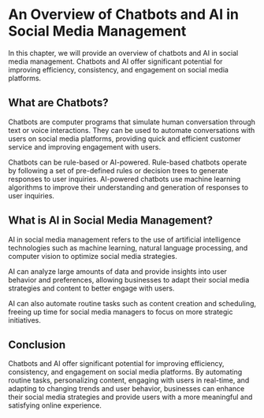 An Overview of Chatbots and AI in Social Media Management
================================================================================================================

In this chapter, we will provide an overview of chatbots and AI in social media management. Chatbots and AI offer significant potential for improving efficiency, consistency, and engagement on social media platforms.

What are Chatbots?
------------------

Chatbots are computer programs that simulate human conversation through text or voice interactions. They can be used to automate conversations with users on social media platforms, providing quick and efficient customer service and improving engagement with users.

Chatbots can be rule-based or AI-powered. Rule-based chatbots operate by following a set of pre-defined rules or decision trees to generate responses to user inquiries. AI-powered chatbots use machine learning algorithms to improve their understanding and generation of responses to user inquiries.

What is AI in Social Media Management?
--------------------------------------

AI in social media management refers to the use of artificial intelligence technologies such as machine learning, natural language processing, and computer vision to optimize social media strategies.

AI can analyze large amounts of data and provide insights into user behavior and preferences, allowing businesses to adapt their social media strategies and content to better engage with users.

AI can also automate routine tasks such as content creation and scheduling, freeing up time for social media managers to focus on more strategic initiatives.

Conclusion
----------

Chatbots and AI offer significant potential for improving efficiency, consistency, and engagement on social media platforms. By automating routine tasks, personalizing content, engaging with users in real-time, and adapting to changing trends and user behavior, businesses can enhance their social media strategies and provide users with a more meaningful and satisfying online experience.
